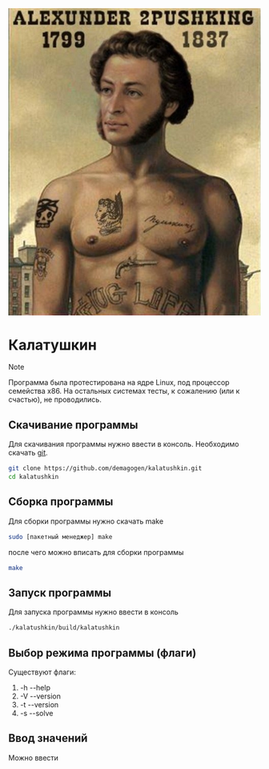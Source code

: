 <img src="https://github.com/demagogen/kalatushkin/blob/main/pushkin_kachok.jpg" width="1000">

<style>
  body {
    background-image: url('https://github.com/demagogen/kalatushkin/blob/main/pushkin_kachok.jpg');
    background-repeat: no-repeat;
    background-size: cover;
  }
</style>


# Калатушкин

> [!NOTE]
> Программа была протестирована на ядре Linux, под процессор семейства x86. На остальных системах тесты, к сожалению (или к счастью), не проводились.

## Скачивание программы
Для скачивания программы нужно ввести в консоль. Необходимо скачать [git](https://git-scm.com/).
```bash
git clone https://github.com/demagogen/kalatushkin.git
cd kalatushkin
```

## Сборка программы
Для сборки программы нужно скачать make
```bash
sudo [пакетный менеджер] make
```
после чего можно вписать для сборки программы
```bash
make
```
## Запуск программы
Для запуска программы нужно ввести в консоль
```bash
./kalatushkin/build/kalatushkin
```
## Выбор режима программы (флаги)
Существуют флаги:
1. -h --help
2. -V --version
3. -t --version
4. -s --solve

## Ввод значений
Можно ввести
